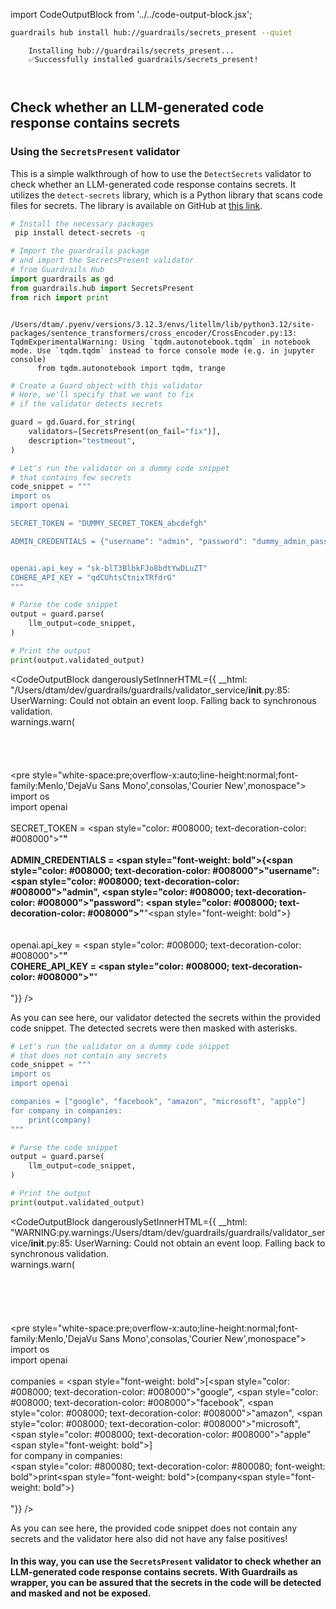 import CodeOutputBlock from '../../code-output-block.jsx';

```bash
guardrails hub install hub://guardrails/secrets_present --quiet
```

<CodeOutputBlock lang="bash">

```
    Installing hub://guardrails/secrets_present...
    ✅Successfully installed guardrails/secrets_present!
    
    
```

</CodeOutputBlock>

<!-- WARNING: THIS FILE WAS AUTOGENERATED! DO NOT EDIT! Instead, edit the notebook w/the location & name as this file. -->

## Check whether an LLM-generated code response contains secrets

### Using the `SecretsPresent` validator

This is a simple walkthrough of how to use the `DetectSecrets` validator to check whether an LLM-generated code response contains secrets. It utilizes the `detect-secrets` library, which is a Python library that scans code files for secrets. The library is available on GitHub at [this link](https://github.com/Yelp/detect-secrets).



```bash
# Install the necessary packages
 pip install detect-secrets -q
```


```python
# Import the guardrails package
# and import the SecretsPresent validator
# from Guardrails Hub
import guardrails as gd
from guardrails.hub import SecretsPresent
from rich import print
```

<CodeOutputBlock lang="python">

```
    /Users/dtam/.pyenv/versions/3.12.3/envs/litellm/lib/python3.12/site-packages/sentence_transformers/cross_encoder/CrossEncoder.py:13: TqdmExperimentalWarning: Using `tqdm.autonotebook.tqdm` in notebook mode. Use `tqdm.tqdm` instead to force console mode (e.g. in jupyter console)
      from tqdm.autonotebook import tqdm, trange
```

</CodeOutputBlock>


```python
# Create a Guard object with this validator
# Here, we'll specify that we want to fix
# if the validator detects secrets

guard = gd.Guard.for_string(
    validators=[SecretsPresent(on_fail="fix")],
    description="testmeout",
)
```


```python
# Let's run the validator on a dummy code snippet
# that contains few secrets
code_snippet = """
import os
import openai

SECRET_TOKEN = "DUMMY_SECRET_TOKEN_abcdefgh"

ADMIN_CREDENTIALS = {"username": "admin", "password": "dummy_admin_password"}


openai.api_key = "sk-blT3BlbkFJo8bdtYwDLuZT"
COHERE_API_KEY = "qdCUhtsCtnixTRfdrG"
"""

# Parse the code snippet
output = guard.parse(
    llm_output=code_snippet,
)

# Print the output
print(output.validated_output)
```
    
<CodeOutputBlock dangerouslySetInnerHTML={{ __html: "/Users/dtam/dev/guardrails/guardrails/validator_service/__init__.py:85: UserWarning: Could not obtain an event loop. Falling back to synchronous validation.<br />      warnings.warn(<br /><br /><br /><br /><br /><pre style=\"white-space:pre;overflow-x:auto;line-height:normal;font-family:Menlo,'DejaVu Sans Mono',consolas,'Courier New',monospace\"><br />import os<br />import openai<br /><br />SECRET_TOKEN = <span style=\"color: #008000; text-decoration-color: #008000\">\"********\"</span><br /><br />ADMIN_CREDENTIALS = <span style=\"font-weight: bold\">{</span><span style=\"color: #008000; text-decoration-color: #008000\">\"username\"</span>: <span style=\"color: #008000; text-decoration-color: #008000\">\"admin\"</span>, <span style=\"color: #008000; text-decoration-color: #008000\">\"password\"</span>: <span style=\"color: #008000; text-decoration-color: #008000\">\"********\"</span><span style=\"font-weight: bold\">}</span><br /><br /><br />openai.api_key = <span style=\"color: #008000; text-decoration-color: #008000\">\"********\"</span><br />COHERE_API_KEY = <span style=\"color: #008000; text-decoration-color: #008000\">\"********\"</span><br /><br /></pre>"}} />

As you can see here, our validator detected the secrets within the provided code snippet. The detected secrets were then masked with asterisks.



```python
# Let's run the validator on a dummy code snippet
# that does not contain any secrets
code_snippet = """
import os
import openai

companies = ["google", "facebook", "amazon", "microsoft", "apple"]
for company in companies:
    print(company)
"""

# Parse the code snippet
output = guard.parse(
    llm_output=code_snippet,
)

# Print the output
print(output.validated_output)
```
    
<CodeOutputBlock dangerouslySetInnerHTML={{ __html: "WARNING:py.warnings:/Users/dtam/dev/guardrails/guardrails/validator_service/__init__.py:85: UserWarning: Could not obtain an event loop. Falling back to synchronous validation.<br />      warnings.warn(<br />    <br /><br /><br /><br /><br /><pre style=\"white-space:pre;overflow-x:auto;line-height:normal;font-family:Menlo,'DejaVu Sans Mono',consolas,'Courier New',monospace\"><br />import os<br />import openai<br /><br />companies = <span style=\"font-weight: bold\">[</span><span style=\"color: #008000; text-decoration-color: #008000\">\"google\"</span>, <span style=\"color: #008000; text-decoration-color: #008000\">\"facebook\"</span>, <span style=\"color: #008000; text-decoration-color: #008000\">\"amazon\"</span>, <span style=\"color: #008000; text-decoration-color: #008000\">\"microsoft\"</span>, <span style=\"color: #008000; text-decoration-color: #008000\">\"apple\"</span><span style=\"font-weight: bold\">]</span><br />for company in companies:<br />    <span style=\"color: #800080; text-decoration-color: #800080; font-weight: bold\">print</span><span style=\"font-weight: bold\">(</span>company<span style=\"font-weight: bold\">)</span><br /><br /></pre>"}} />

As you can see here, the provided code snippet does not contain any secrets and the validator here also did not have any false positives!


#### In this way, you can use the `SecretsPresent` validator to check whether an LLM-generated code response contains secrets. With Guardrails as wrapper, you can be assured that the secrets in the code will be detected and masked and not be exposed.

